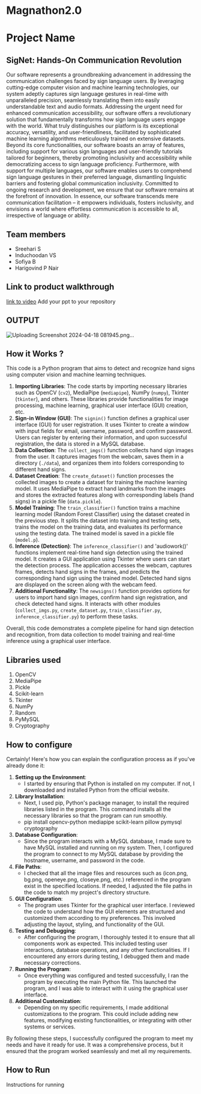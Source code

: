 # Magnathon2.0

# Project Name
## SigNet: Hands-On Communication Revolution
Our software represents a groundbreaking advancement in addressing the communication challenges faced by sign language users. By leveraging cutting-edge computer vision and machine learning technologies, our system adeptly captures sign language gestures in real-time with unparalleled precision, seamlessly translating them into easily understandable text and audio formats. Addressing the urgent need for enhanced communication accessibility, our software offers a revolutionary solution that fundamentally transforms how sign language users engage with the world. What truly distinguishes our platform is its exceptional accuracy, versatility, and user-friendliness, facilitated by sophisticated machine learning algorithms meticulously trained on extensive datasets. Beyond its core functionalities, our software boasts an array of features, including support for various sign languages and user-friendly tutorials tailored for beginners, thereby promoting inclusivity and accessibility while democratizing access to sign language proficiency. Furthermore, with support for multiple languages, our software enables users to comprehend sign language gestures in their preferred language, dismantling linguistic barriers and fostering global communication inclusivity. Committed to ongoing research and development, we ensure that our software remains at the forefront of innovation. In essence, our software transcends mere communication facilitation – it empowers individuals, fosters inclusivity, and envisions a world where effortless communication is accessible to all, irrespective of language or ability.

## Team members
- Sreehari S
- Induchoodan VS
- Sofiya B
- Harigovind P Nair

## Link to product walkthrough
[link to video](Link-here)
Add your ppt to your repository  
## OUTPUT
![Uploading Screenshot 2024-04-18 081945.png…]()

## How it Works ?
This code is a Python program that aims to detect and recognize hand signs using computer vision and machine learning techniques.

1. **Importing Libraries**: The code starts by importing necessary libraries such as OpenCV (`cv2`), MediaPipe (`mediapipe`), NumPy (`numpy`), Tkinter (`tkinter`), and others. These libraries provide functionalities for image processing, machine learning, graphical user interface (GUI) creation, etc.
2. **Sign-in Window (GUI)**: The `signin()` function defines a graphical user interface (GUI) for user registration. It uses Tkinter to create a window with input fields for email, username, password, and confirm password. Users can register by entering their information, and upon successful registration, the data is stored in a MySQL database.
3. **Data Collection**: The `collect_imgs()` function collects hand sign images from the user. It captures images from the webcam, saves them in a directory (`./data`), and organizes them into folders corresponding to different hand signs.
4. **Dataset Creation**: The `create_dataset()` function processes the collected images to create a dataset for training the machine learning model. It uses MediaPipe to extract hand landmarks from the images and stores the extracted features along with corresponding labels (hand signs) in a pickle file (`data.pickle`).
5. **Model Training**: The `train_classifier()` function trains a machine learning model (Random Forest Classifier) using the dataset created in the previous step. It splits the dataset into training and testing sets, trains the model on the training data, and evaluates its performance using the testing data. The trained model is saved in a pickle file (`model.p`).
6. **Inference (Detection)**: The `inference_classifier()` and 'audiowork()' functions implement real-time hand sign detection using the trained model. It creates a GUI application using Tkinter where users can start the detection process. The application accesses the webcam, captures frames, detects hand signs in the frames, and predicts the corresponding hand sign using the trained model. Detected hand signs are displayed on the screen along with the webcam feed.
7. **Additional Functionality**: The `newsigns()` function provides options for users to import hand sign images, confirm hand sign registration, and check detected hand signs. It interacts with other modules (`collect_imgs.py`, `create_dataset.py`, `train_classifier.py`, `inference_classifier.py`) to perform these tasks.

Overall, this code demonstrates a complete pipeline for hand sign detection and recognition, from data collection to model training and real-time inference using a graphical user interface.


## Libraries used
1. OpenCV
2. MediaPipe
3. Pickle
4. Scikit-learn
5. Tkinter
6. NumPy
7. Random
8. PyMySQL
9. Cryptography

## How to configure
Certainly! Here's how you can explain the configuration process as if you've already done it:

1. **Setting up the Environment**:
   - I started by ensuring that Python is installed on my computer. If not, I downloaded and installed Python from the official website.
2. **Library Installation**:
   - Next, I used pip, Python's package manager, to install the required libraries listed in the program. This command installs all the necessary libraries so that the program can run smoothly.
   - pip install opencv-python mediapipe scikit-learn pillow pymysql cryptography
3. **Database Configuration**:
   - Since the program interacts with a MySQL database, I made sure to have MySQL installed and running on my system. Then, I configured the program to connect to my MySQL database by providing the hostname, username, and password in the code.
4. **File Paths**:
   - I checked that all the image files and resources such as (icon.png, bg.png, openeye.png, closeye.png, etc.) referenced in the program exist in the specified locations. If needed, I adjusted the file paths in the code to match my project's directory structure.
5. **GUI Configuration**:
   - The program uses Tkinter for the graphical user interface. I reviewed the code to understand how the GUI elements are structured and customized them according to my preferences. This involved adjusting the layout, styling, and functionality of the GUI.
6. **Testing and Debugging**:
   - After configuring the program, I thoroughly tested it to ensure that all components work as expected. This included testing user interactions, database operations, and any other functionalities. If I encountered any errors during testing, I debugged them and made necessary corrections.
7. **Running the Program**:
   - Once everything was configured and tested successfully, I ran the program by executing the main Python file. This launched the program, and I was able to interact with it using the graphical user interface.
8. **Additional Customization**:
   - Depending on my specific requirements, I made additional customizations to the program. This could include adding new features, modifying existing functionalities, or integrating with other systems or services.

By following these steps, I successfully configured the program to meet my needs and have it ready for use. It was a comprehensive process, but it ensured that the program worked seamlessly and met all my requirements.

## How to Run
Instructions for running
